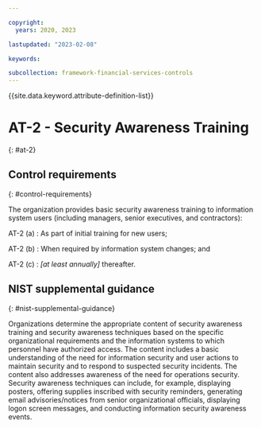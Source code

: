 ```yaml
---

copyright:
  years: 2020, 2023

lastupdated: "2023-02-08"

keywords:

subcollection: framework-financial-services-controls
---
```


{{site.data.keyword.attribute-definition-list}}

               
# AT-2 - Security Awareness Training
{: #at-2}

## Control requirements
{: #control-requirements}

The organization provides basic security awareness training to information system users (including managers, senior executives, and contractors):

AT-2 (a)
    : As part of initial training for new users;

AT-2 (b)
    : When required by information system changes; and

AT-2 (c)
    : _[at least annually]_ thereafter.

## NIST supplemental guidance
{: #nist-supplemental-guidance}

Organizations determine the appropriate content of security awareness training and security awareness techniques based on the specific organizational requirements and the information systems to which personnel have authorized access. The content includes a basic understanding of the need for information security and user actions to maintain security and to respond to suspected security incidents. The content also addresses awareness of the need for operations security. Security awareness techniques can include, for example, displaying posters, offering supplies inscribed with security reminders, generating email advisories/notices from senior organizational officials, displaying logon screen messages, and conducting information security awareness events.





